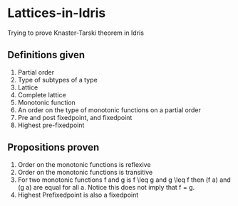 # Lattices-in-Idris
Trying to prove Knaster-Tarski theorem in Idris

## Definitions given
1. Partial order
2. Type of subtypes of a type
3. Lattice 
4. Complete lattice
5. Monotonic function
6. An order on the type of monotonic functions on a partial order
7. Pre and post fixedpoint, and fixedpoint
8. Highest pre-fixedpoint

## Propositions proven
1. Order on the monotonic functions is reflexive
2. Order on the monotonic functions is transitive
3. For two monotonic functions f and g is f \\leq g and 
   g \\leq f then (f a) and (g a) are equal for all a. 
   Notice this does not imply that f = g.
4. Highest Prefixedpoint is also a fixedpoint
